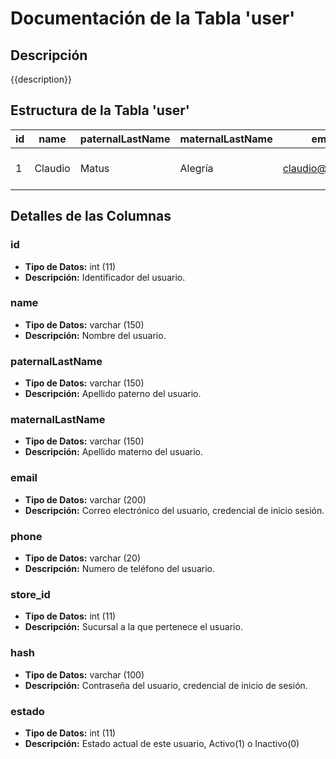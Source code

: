 # Documentación de la Tabla 'user'

## Descripción

{{description}}

## Estructura de la Tabla 'user'

| id  | name    | paternalLastName | maternalLastName | email            | phone          | store_id | hash   | estado |
| --- | ------- | ---------------- | ---------------- | ---------------- | -------------- | -------- | ------ | ------ |
| 1   | Claudio | Matus            | Alegría          | claudio@matus.cl | +569 9978 1640 | 4        | \*\*\* | 1      |

## Detalles de las Columnas

### id

- **Tipo de Datos:** int (11)
- **Descripción:** Identificador del usuario.

### name

- **Tipo de Datos:** varchar (150)
- **Descripción:** Nombre del usuario.

### paternalLastName

- **Tipo de Datos:** varchar (150)
- **Descripción:** Apellido paterno del usuario.

### maternalLastName

- **Tipo de Datos:** varchar (150)
- **Descripción:** Apellido materno del usuario.

### email

- **Tipo de Datos:** varchar (200)
- **Descripción:** Correo electrónico del usuario, credencial de inicio sesión.

### phone

- **Tipo de Datos:** varchar (20)
- **Descripción:** Numero de teléfono del usuario.

### store_id

- **Tipo de Datos:** int (11)
- **Descripción:** Sucursal a la que pertenece el usuario.

### hash

- **Tipo de Datos:** varchar (100)
- **Descripción:** Contraseña del usuario, credencial de inicio de sesión.

### estado

- **Tipo de Datos:** int (11)
- **Descripción:** Estado actual de este usuario, Activo(1) o Inactivo(0)
